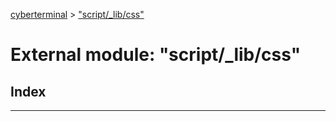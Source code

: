 [cyberterminal](../README.md) > ["script/_lib/css"](../modules/_script__lib_css_.md)



# External module: "script/_lib/css"

## Index


---

